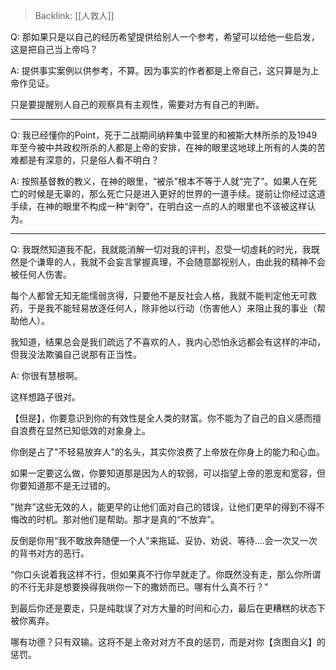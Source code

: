 > Backlink: [[人救人]]

Q: 那如果只是以自己的经历希望提供给别人一个参考，希望可以给他一些启发，这是把自己当上帝吗？

A: 提供事实案例以供参考，不算。因为事实的作者都是上帝自己，这只算是为上帝作见证。  
  
只是要提醒别人自己的观察具有主观性，需要对方有自己的判断。

---

Q: 我已经懂你的Point，死于二战期间纳粹集中营里的和被斯大林所杀的及1949年至今被中共政权所杀的人都是上帝的安排，在神的眼里这地球上所有的人类的苦难都是有深意的，只是俗人看不明白？

A: 按照基督教的教义，在神的眼里，“被杀”根本不等于人就“完了”。如果人在死亡的时候是无辜的，那么死亡只是进入更好的世界的一道手续。提前让你经过这道手续，在神的眼里不构成一种“剥夺”，在明白这一点的人的眼里也不该被这样认为。

---

Q: 我既然知道我不配，我就能消解一切对我的评判，忍受一切虛耗的时光，我既然是个谦卑的人，我就不会妄言掌握真理，不会随意鄙视别人，由此我的精神不会被任何人伤害。

每个人都曾无知无能懦弱贪得，只要他不是反社会人格，我就不能判定他无可救药，于是我不能轻易放逐任何人，除非他以行动（伤害他人）来阻止我的事业（帮助他人）。

我知道，结果总会是我们疏远了不喜欢的人，我内心恐怕永远都会有这样的冲动，但我没法欺骗自己说那有正当性。

A: 你很有慧根啊。

这样想路子很对。

【但是】，你要意识到你的有效性是全人类的财富。你不能为了自己的自义感而擅自浪费在显然已知低效的对象身上。

你倒是占了"不轻易放弃人"的名头，其实你浪费了上帝放在你身上的能力和心血。

如果一定要这么做，你要知道那是因为人的软弱，可以指望上帝的恩宠和宽容，但你要知道那不是无过错的。

"抛弃”这些无效的人，能更早的让他们面对自己的错误，让他们更早的得到不得不悔改的时机。那对他们是帮助。那才是真的“不放弃”。

反倒是你用“我不敢放奔随便一个人"来拖延、妥协、劝说、等待.…会一次又一次的背书对方的恶行。

“你口头说着我这样不行，但如果真不行你早就走了。你既然没有走，那么你所谓的不行无非是想要换得我哄你一下的撒娇而已。哪有什么真不行？”

到最后你还是要走，只是纯耽误了对方大量的时间和心力，最后在更糟糕的状态下被你离弃。

哪有功德？只有双输。这将不是上帝对对方不良的惩罚，而是对你【贪图自义】的惩罚。
